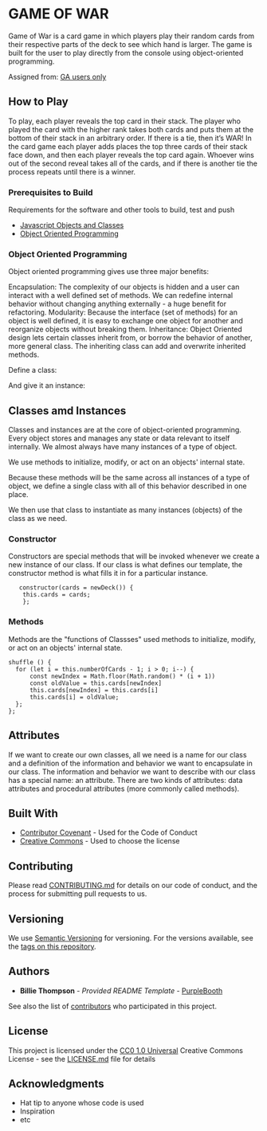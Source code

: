 # GAME OF WAR

Game of War is a card game in which players play their random cards from their respective parts of the deck to see which hand is larger. The game is built for the user to play directly from the console using object-oriented programming.

Assigned from:
[GA users only](https://git.generalassemb.ly/dc-wdi-fundamentals/game-of-war)

## How to Play

To play, each player reveals the top card in their stack. The player who played the card with the higher rank takes both cards and puts them at the bottom of their stack in an arbitrary order. If there is a tie, then it’s WAR! In the card game each player adds places the top three cards of their stack face down, and then each player reveals the top card again. Whoever wins out of the second reveal takes all of the cards, and if there is another tie the process repeats until there is a winner.

### Prerequisites to Build

Requirements for the software and other tools to build, test and push 
- [Javascript Objects and Classes](https://www.example.com)
- [Object Oriented Programming](https://www.example.com)

### Object Oriented Programming

Object oriented programming gives use three major benefits:

Encapsulation: The complexity of our objects is hidden and a user can interact with a well defined set of methods. We can redefine internal behavior without changing anything externally - a huge benefit for refactoring.
Modularity: Because the interface (set of methods) for an object is well defined, it is easy to exchange one object for another and reorganize objects without breaking them.
Inheritance: Object Oriented design lets certain classes inherit from, or borrow the behavior of another, more general class. The inheriting class can add and overwrite inherited methods.

Define a class:

  

And give it an instance:

    


## Classes amd Instances

Classes and instances are at the core of object-oriented programming. Every object stores and manages any state or data relevant to itself internally. We almost always have many instances of a type of object.

We use methods to initialize, modify, or act on an objects' internal state.

Because these methods will be the same across all instances of a type of object, we define a single class with all of this behavior described in one place.

We then use that class to instantiate as many instances (objects) of the class as we need.

### Constructor

Constructors are special methods that will be invoked whenever we create a new instance of our class. If our class is what defines our template, the constructor method is what fills it in for a particular instance.

       constructor(cards = newDeck()) {
        this.cards = cards;
        };

### Methods

Methods are the "functions of Classses" used methods to initialize, modify, or act on an objects' internal state.

    shuffle () {
      for (let i = this.numberOfCards - 1; i > 0; i--) {
          const newIndex = Math.floor(Math.random() * (i + 1))
          const oldValue = this.cards[newIndex]
          this.cards[newIndex] = this.cards[i]
          this.cards[i] = oldValue;
      };
    };

## Attributes

If we want to create our own classes, all we need is a name for our class and a definition of the information and behavior we want to encapsulate in our class. The information and behavior we want to describe with our class has a special name: an attribute. There are two kinds of attributes: data attributes and procedural attributes (more commonly called methods).

## Built With

  - [Contributor Covenant](https://www.contributor-covenant.org/) - Used
    for the Code of Conduct
  - [Creative Commons](https://creativecommons.org/) - Used to choose
    the license

## Contributing

Please read [CONTRIBUTING.md](CONTRIBUTING.md) for details on our code
of conduct, and the process for submitting pull requests to us.

## Versioning

We use [Semantic Versioning](http://semver.org/) for versioning. For the versions
available, see the [tags on this
repository](https://github.com/PurpleBooth/a-good-readme-template/tags).

## Authors

  - **Billie Thompson** - *Provided README Template* -
    [PurpleBooth](https://github.com/PurpleBooth)

See also the list of
[contributors](https://github.com/PurpleBooth/a-good-readme-template/contributors)
who participated in this project.

## License

This project is licensed under the [CC0 1.0 Universal](LICENSE.md)
Creative Commons License - see the [LICENSE.md](LICENSE.md) file for
details

## Acknowledgments

  - Hat tip to anyone whose code is used
  - Inspiration
  - etc
